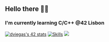 ## Hello there 👋🚀

### I'm currently learning C/C++ @42 Lisbon
[![dviegas's 42 stats](https://badge.mediaplus.ma/greenbinary/dviegas?1337Badge=off&UM6P=off)](https://github.com/oakoudad/badge42)
[![Skills](https://skillicons.dev/icons?i=c,cmake,bash,linux,git,github,vim,vscode)](https://skillicons.dev)
[![](https://visitcount.itsvg.in/api?id=Diogo-Viegas&label=%20&color=1&icon=5&pretty=false)](https://visitcount.itsvg.in)
<!--
**Diogo-Viegas/Diogo-Viegas** is a ✨ _special_ ✨ repository because its `README.md` (this file) appears on your GitHub profile.

Here are some ideas to get you started:

- 🔭 I’m currently working on ...
- 🌱 I’m currently learning ...
- 👯 I’m looking to collaborate on ...
- 🤔 I’m looking for help with ...
- 💬 Ask me about ...
- 📫 How to reach me: ...
- 😄 Pronouns: ...
- ⚡ Fun fact: ...
-->
